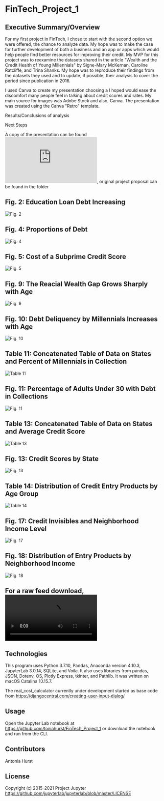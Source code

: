 # FinTech_Project_1

## Executive Summary/Overview
For my first project in FinTech, I chose to start with the second option we were offered, the chance to analyze data. My hope was to make the case for further development of both a business and an app or apps which would help people find better resources for improving their credit. My MVP for this project was to reexamine the datasets shared in the article "Wealth and the Credit Health of Young Millennials" by Signe-Mary McKernan, Caroline Ratcliffe, and Trina Shanks. My hope was to reproduce their findings from the datasets they used and to update, if possible, their analysis to cover the period since publication in 2016.

I used Canva to create my presentation choosing a I hoped would ease the discomfort many people feel in talking about credit scores and rates. My main source for images was Adobe Stock and also, Canva. The presentation was created using the Canva "Retro" template.

Results/Conclusions of analysis

Next Steps

A copy of the presentation can be found ![here](https://github.com/toniahurst/FinTech_Project_1/blob/main/Smart_Start_Presentation%20and%20notes/Retro%20Brainstorm%20Presentation.pdf), original project proposal can be found in the folder 

## Fig. 2: Education Loan Debt Increasing

![Fig. 2](https://github.com/toniahurst/FinTech_Project_1/blob/main/Resources_Project_1/screenshots/Fig.%202.png)

## Fig. 4: Proportions of Debt

![Fig. 4](https://github.com/toniahurst/FinTech_Project_1/blob/main/Resources_Project_1/screenshots/Fig.%204.png)

## Fig. 5: Cost of a Subprime Credit Score

![Fig. 5](https://github.com/toniahurst/FinTech_Project_1/blob/main/Resources_Project_1/screenshots/Fig.%205.png)

## Fig. 9: The Reacial Wealth Gap Grows Sharply with Age

![Fig. 9](https://github.com/toniahurst/FinTech_Project_1/blob/main/Resources_Project_1/screenshots/Fig.%209.png)

## Fig. 10: Debt Deliquency by Millennials Increases with Age

![Fig. 10](https://github.com/toniahurst/FinTech_Project_1/blob/main/Resources_Project_1/screenshots/Fig.%2010.png)

## Table 11: Concatenated Table of Data on States and Percent of Millennials in Collection

![Table 11](https://github.com/toniahurst/FinTech_Project_1/blob/main/Resources_Project_1/screenshots/Table%2011.png)

## Fig. 11: Percentage of Adults Under 30 with Debt in Collections

![Fig. 11](https://github.com/toniahurst/FinTech_Project_1/blob/main/Resources_Project_1/screenshots/Fig.%2011.png)

## Table 13: Concatenated Table of Data on States and Average Credit Score

![Table 13](https://github.com/toniahurst/FinTech_Project_1/blob/main/Resources_Project_1/screenshots/Table%2013.png)

## Fig. 13: Credit Scores by State

![Fig. 13](https://github.com/toniahurst/FinTech_Project_1/blob/main/Resources_Project_1/screenshots/Table%2013.png)

## Table 14: Distribution of Credit Entry Products by Age Group

![Table 14](https://github.com/toniahurst/FinTech_Project_1/blob/main/Resources_Project_1/screenshots/Table%2014.png)

## Fig. 17: Credit Invisibles and Neighborhood Income Level

![Fig. 17](https://github.com/toniahurst/FinTech_Project_1/blob/main/Resources_Project_1/screenshots/Fig.%2017.png)

## Fig. 18: Distribution of Entry Products by Neighborhood Income

![Fig. 18](https://github.com/toniahurst/FinTech_Project_1/blob/main/Resources_Project_1/screenshots/Fig.%2018.png)

## For a raw feed download,![click this link](https://github.com/toniahurst/FinTech_Module_7_Challenge/blob/main/images/Screen%20Recording%202021-08-15%20at%2012.48.39%20PM.mov)


## Technologies

This program uses Python 3.7.10, Pandas, Anaconda version 4.10.3, JupyterLab 3.0.14, SQLite, and Voila. It also uses libraries from pandas, JSON, Dotenv, OS, Plotly Express, tkinter, and Pathlib. It was written on macOS Catalina 10.15.7.

The real_cost_calculator currently under development started as base code from https://djangocentral.com/creating-user-input-dialog/

## Usage

Open the Jupyter Lab notebook at https://github.com/toniahurst/FinTech_Project_1 or download the notebook and run from the CLI.

## Contributors

Antonia Hurst

## License
Copyright (c) 2015-2021 Project Jupyter https://github.com/jupyterlab/jupyterlab/blob/master/LICENSE


